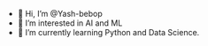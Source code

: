 - 👋 Hi, I’m @Yash-bebop
- 👀 I’m interested in AI and ML
- 🌱 I’m currently learning Python and Data Science.

<!---
Yash-bebop/Yash-bebop is a ✨ special ✨ repository because its `README.md` (this file) appears on your GitHub profile.
You can click the Preview link to take a look at your changes.
--->
